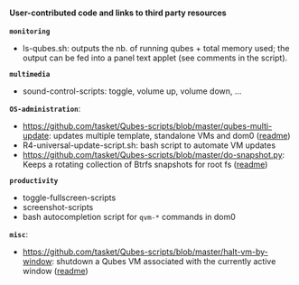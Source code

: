 #### User-contributed code and links to third party resources ####

**`monitoring`**
- ls-qubes.sh: outputs the nb. of running qubes + total memory used; the output can be fed into a panel text applet (see comments in the script).

**`multimedia`**
- sound-control-scripts: toggle, volume up, volume down, ...

**`OS-administration`**:
- https://github.com/tasket/Qubes-scripts/blob/master/qubes-multi-update: updates multiple template, standalone VMs and dom0 ([readme](https://github.com/tasket/Qubes-scripts#qubes-multi-update))
- R4-universal-update-script.sh: bash script to automate VM updates
- https://github.com/tasket/Qubes-scripts/blob/master/do-snapshot.py: Keeps a rotating collection of Btrfs snapshots for root fs ([readme](https://github.com/tasket/Qubes-scripts#do-snapshotpy))

**`productivity`**
- toggle-fullscreen-scripts
- screenshot-scripts
- bash autocompletion script for `qvm-*` commands in dom0

**`misc`**:
- https://github.com/tasket/Qubes-scripts/blob/master/halt-vm-by-window: shutdown a Qubes VM associated with the currently active window ([readme](https://github.com/tasket/Qubes-scripts#halt-vm-by-window))

